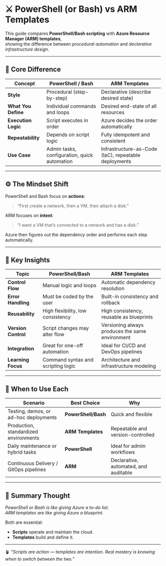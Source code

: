 # ⚔️ PowerShell (or Bash) vs ARM Templates

This guide compares **PowerShell/Bash scripting** with **Azure Resource Manager (ARM) templates**,  
showing the difference between *procedural automation* and *declarative infrastructure design*.

---

## 🧠 Core Difference

| Concept | PowerShell / Bash | ARM Templates |
|----------|-------------------|---------------|
| **Style** | Procedural (step-by-step) | Declarative (describe desired state) |
| **What You Define** | Individual commands and loops | Desired end-state of all resources |
| **Execution Logic** | Script executes in order | Azure decides the order automatically |
| **Repeatability** | Depends on script logic | Fully idempotent and consistent |
| **Use Case** | Admin tasks, configuration, quick automation | Infrastructure-as-Code (IaC), repeatable deployments |

---

## ⚙️ The Mindset Shift

PowerShell and Bash focus on **actions**:  
> “First create a network, then a VM, then attach a disk.”

ARM focuses on **intent**:  
> “I want a VM that’s connected to a network and has a disk.”

Azure then figures out the dependency order and performs each step automatically.

---

## 🧩 Key Insights

| Topic | PowerShell/Bash | ARM Templates |
|-------|------------------|----------------|
| **Control Flow** | Manual logic and loops | Automatic dependency resolution |
| **Error Handling** | Must be coded by the user | Built-in consistency and rollback |
| **Reusability** | High flexibility, low consistency | High consistency, reusable as blueprints |
| **Version Control** | Script changes may alter flow | Versioning always produces the same environment |
| **Integration** | Great for one-off automation | Ideal for CI/CD and DevOps pipelines |
| **Learning Focus** | Command syntax and scripting logic | Architecture and infrastructure modeling |

---

## 🎯 When to Use Each

| Scenario | Best Choice | Why |
|-----------|--------------|----|
| Testing, demos, or ad-hoc deployments | **PowerShell/Bash** | Quick and flexible |
| Production, standardized environments | **ARM Templates** | Repeatable and version-controlled |
| Daily maintenance or hybrid tasks | **PowerShell** | Ideal for admin workflows |
| Continuous Delivery / GitOps pipelines | **ARM** | Declarative, automated, and auditable |

---

## 💬 Summary Thought

*PowerShell or Bash is like giving Azure a to-do list.*  
*ARM templates are like giving Azure a blueprint.*

Both are essential:  
- **Scripts** operate and maintain the cloud.  
- **Templates** build and define it.

---

🪴 *“Scripts are action — templates are intention. Real mastery is knowing when to switch between the two.”*
